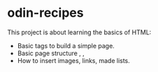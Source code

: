 # odin-recipes
This project is about learning the basics of HTML:
 - Basic tags to build a simple page.
 - Basic page structure <head>, <body>, <main>
 - How to insert images, links, made lists.
